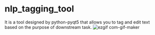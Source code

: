 # nlp_tagging_tool
It is a tool designed by python-pyqt5 that allows you to tag and edit text based on the purpose of downstream task.
![ezgif com-gif-maker](https://user-images.githubusercontent.com/49702343/183577231-01682f09-581d-4829-973e-3086be23fe2f.gif)
